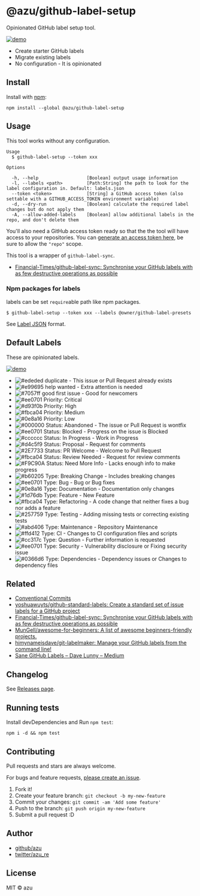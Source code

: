 # @azu/github-label-setup

Opinionated GitHub label setup tool.

[![demo](./img/demo.png)](https://github.com/azu/github-label-setup/issues/1)

- Create starter GitHub labels
- Migrate existing labels
- No configuration - It is opinionated

## Install

Install with [npm](https://www.npmjs.com/):

    npm install --global @azu/github-label-setup

## Usage

This tool works without any configuration.

    Usage
      $ github-label-setup --token xxx

    Options

      -h, --help                  [Boolean] output usage information
      -l, --labels <path>         [Path:String] the path to look for the label configuration in. Default: labels.json
      --token <token>             [String] a GitHub access token (also settable with a GITHUB_ACCESS_TOKEN environment variable)
      -d, --dry-run               [Boolean] calculate the required label changes but do not apply them
      -A, --allow-added-labels    [Boolean] allow additional labels in the repo, and don't delete them


You'll also need a GitHub access token ready so that the the tool will have access to your repositories.
You can [generate an access token here](https://github.com/settings/tokens), be sure to allow the `"repo"` scope.

This tool is a wrapper of `github-label-sync`.

- [Financial-Times/github-label-sync: Synchronise your GitHub labels with as few destructive operations as possible](https://github.com/Financial-Times/github-label-sync "Financial-Times/github-label-sync: Synchronise your GitHub labels with as few destructive operations as possible")

### Npm packages for labels

labels can be set `require`able path like npm packages.

    $ github-label-setup --token xxx --labels @owner/github-label-presets

See [Label JSON](https://github.com/Financial-Times/github-label-sync#label-json "Label JSON") format.

## Default Labels

These are opinionated labels.

[![demo](./img/demo.png)](https://github.com/azu/github-label-setup/issues/1)

- ![#ededed](https://via.placeholder.com/15/ededed/000000?text=+) duplicate - This issue or Pull Request already exists
- ![#e99695](https://via.placeholder.com/15/e99695/000000?text=+) help wanted - Extra attention is needed
- ![#7057ff](https://via.placeholder.com/15/7057ff/000000?text=+) good first issue - Good for newcomers
- ![#ee0701](https://via.placeholder.com/15/ee0701/000000?text=+) Priority: Critical
- ![#d93f0b](https://via.placeholder.com/15/d93f0b/000000?text=+) Priority: High
- ![#fbca04](https://via.placeholder.com/15/fbca04/000000?text=+) Priority: Medium
- ![#0e8a16](https://via.placeholder.com/15/0e8a16/000000?text=+) Priority: Low
- ![#000000](https://via.placeholder.com/15/000000/000000?text=+) Status: Abandoned - The issue or Pull Request is wontfix
- ![#ee0701](https://via.placeholder.com/15/ee0701/000000?text=+) Status: Blocked - Progress on the issue is Blocked
- ![#cccccc](https://via.placeholder.com/15/cccccc/000000?text=+) Status: In Progress - Work in Progress
- ![#d4c5f9](https://via.placeholder.com/15/d4c5f9/000000?text=+) Status: Proposal - Request for comments
- ![#2E7733](https://via.placeholder.com/15/2E7733/000000?text=+) Status: PR Welcome - Welcome to Pull Request
- ![#fbca04](https://via.placeholder.com/15/fbca04/000000?text=+) Status: Review Needed - Request for review comments
- ![#F9C90A](https://via.placeholder.com/15/F9C90A/000000?text=+) Status: Need More Info - Lacks enough info to make progress
- ![#b60205](https://via.placeholder.com/15/b60205/000000?text=+) Type: Breaking Change - Includes breaking changes
- ![#ee0701](https://via.placeholder.com/15/ee0701/000000?text=+) Type: Bug - Bug or Bug fixes
- ![#0e8a16](https://via.placeholder.com/15/0e8a16/000000?text=+) Type: Documentation - Documentation only changes
- ![#1d76db](https://via.placeholder.com/15/1d76db/000000?text=+) Type: Feature - New Feature
- ![#fbca04](https://via.placeholder.com/15/fbca04/000000?text=+) Type: Refactoring - A code change that neither fixes a bug nor adds a feature
- ![#257759](https://via.placeholder.com/15/257759/000000?text=+) Type: Testing - Adding missing tests or correcting existing tests
- ![#abd406](https://via.placeholder.com/15/abd406/000000?text=+) Type: Maintenance - Repository Maintenance
- ![#ffd412](https://via.placeholder.com/15/ffd412/000000?text=+) Type: CI - Changes to CI configuration files and scripts
- ![#cc317c](https://via.placeholder.com/15/cc317c/000000?text=+) Type: Question - Further information is requested
- ![#ee0701](https://via.placeholder.com/15/ee0701/000000?text=+) Type: Security - Vulnerability disclosure or Fixing security issue
- ![#0366d6](https://via.placeholder.com/15/0366d6/000000?text=+) Type: Dependencies - Dependency issues or Changes to dependency files


## Related

- [Conventional Commits](https://conventionalcommits.org/ "Conventional Commits")
- [yoshuawuyts/github-standard-labels: Create a standard set of issue labels for a GitHub project](https://github.com/yoshuawuyts/github-standard-labels "yoshuawuyts/github-standard-labels: Create a standard set of issue labels for a GitHub project")
- [Financial-Times/github-label-sync: Synchronise your GitHub labels with as few destructive operations as possible](https://github.com/Financial-Times/github-label-sync "Financial-Times/github-label-sync: Synchronise your GitHub labels with as few destructive operations as possible")
- [MunGell/awesome-for-beginners: A list of awesome beginners-friendly projects.](https://github.com/MunGell/awesome-for-beginners "MunGell/awesome-for-beginners: A list of awesome beginners-friendly projects.")
- [himynameisdave/git-labelmaker: Manage your GitHub labels from the command line!](https://github.com/himynameisdave/git-labelmaker "himynameisdave/git-labelmaker: Manage your GitHub labels from the command line!")
- [Sane GitHub Labels – Dave Lunny – Medium](https://medium.com/@dave_lunny/sane-github-labels-c5d2e6004b63 "Sane GitHub Labels – Dave Lunny – Medium")

## Changelog

See [Releases page](https://github.com/azu/github-label-setup/releases).

## Running tests

Install devDependencies and Run `npm test`:

    npm i -d && npm test

## Contributing

Pull requests and stars are always welcome.

For bugs and feature requests, [please create an issue](https://github.com/azu/github-label-setup/issues).

1. Fork it!
2. Create your feature branch: `git checkout -b my-new-feature`
3. Commit your changes: `git commit -am 'Add some feature'`
4. Push to the branch: `git push origin my-new-feature`
5. Submit a pull request :D

## Author

- [github/azu](https://github.com/azu)
- [twitter/azu_re](https://twitter.com/azu_re)

## License

MIT © azu
